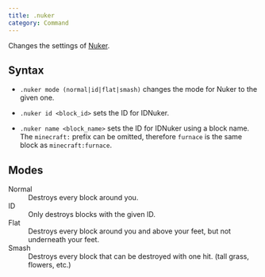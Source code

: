 ```yaml
---
title: .nuker
category: Command
---
```

Changes the settings of [Nuker](https://wurst.wiki/nuker).

## Syntax
- `.nuker mode (normal|id|flat|smash)` changes the mode for Nuker to the given one.

- `.nuker id <block_id>` sets the ID for IDNuker.

- `.nuker name <block_name>` sets the ID for IDNuker using a block name. The `minecraft:` prefix can be omitted, therefore `furnace` is the same block as `minecraft:furnace`.

## Modes
<dl class="dl-horizontal">
  <dt>
    Normal
  </dt>
  <dd>
    Destroys every block around you.
  </dd>
  <dt>
    ID
  </dt>
  <dd>
    Only destroys blocks with the given ID.
  </dd>
  <dt>
    Flat
  </dt>
  <dd>
    Destroys every block around you and above your feet, but not underneath your feet.
  </dd>
  <dt>
    Smash
  </dt>
  <dd>
    Destroys every block that can be destroyed with one hit. (tall grass, flowers, etc.)
  </dd>
</dl>
